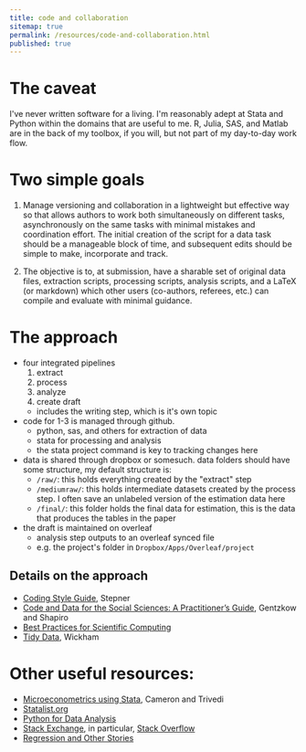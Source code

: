 ```yaml
---
title: code and collaboration
sitemap: true
permalink: /resources/code-and-collaboration.html
published: true
---
```

# The caveat

I've never written software for a living. I'm reasonably adept at Stata and Python within the domains that are useful to me. R, Julia, SAS, and Matlab are in the back of my toolbox, if you will, but not part of my day-to-day work flow.

# Two simple goals

1. Manage versioning and collaboration in a lightweight but effective way so that allows authors to work both simultaneously on different tasks, asynchronously on the same tasks with minimal mistakes and coordination effort. The initial creation of the script for a data task should be a manageable block of time, and subsequent edits should be simple to make, incorporate and track.

2. The objective is to, at submission, have a sharable set of original data files, extraction scripts, processing scripts, analysis scripts, and a LaTeX (or markdown) which other users (co-authors, referees, etc.) can compile and evaluate with minimal guidance.

# The approach

- four integrated pipelines
  1. extract
  2. process
  3. analyze
  4. create draft
    - includes the writing step, which is it's own topic
- code for 1-3 is managed through github.
  - python, sas, and others for extraction of data
  - stata for processing and analysis
  - the stata project command is key to tracking changes here
- data is shared through dropbox or somesuch. data folders should have some structure, my default structure is:
	- `/raw/`: this holds everything created by the "extract" step
    - `/mediumraw/`: this holds intermediate datasets created by the process step. I often save an unlabeled version of the estimation data here
    - `/final/`: this folder holds the final data for estimation, this is the data that produces the tables in the paper
- the draft is maintained on overleaf
  - analysis step outputs to an overleaf synced file
  - e.g. the project's folder in `Dropbox/Apps/Overleaf/project`

## Details on the approach

- [Coding Style Guide](https://github.com/michaelstepner/healthinequality-code/blob/master/code/readme.md), Stepner
- [Code and Data for the Social Sciences: A Practitioner’s Guide](https://web.stanford.edu/~gentzkow/research/CodeAndData.pdf), Gentzkow and Shapiro
- [Best Practices for Scientific Computing](https://journals.plos.org/plosbiology/article?id=10.1371/journal.pbio.1001745)
- [Tidy Data](https://www.jstatsoft.org/article/view/v059i10), Wickham

# Other useful resources:
- [Microeconometrics using Stata](https://www.stata.com/bookstore/microeconometrics-stata/), Cameron and Trivedi
- [Statalist.org](http://statalist.org/)
- [Python for Data Analysis](https://www.oreilly.com/library/view/python-for-data/9781491957653/)
- [Stack Exchange](https://stackexchange.com), in particular, [Stack Overflow](https://stackoverflow.com/tour)
- [Regression and Other Stories](https://avehtari.github.io/ROS-Examples/)
